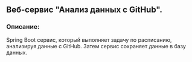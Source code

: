 ## Веб-сервис "Анализ данных с GitHub".

### Описание:

Spring Boot сервис, который выполняет задачу по расписанию, анализируя данные с GitHub.
Затем сервис сохраняет данные в базу данных.